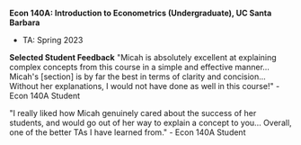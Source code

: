 **Econ 140A: Introduction to Econometrics (Undergraduate), UC Santa Barbara**
- TA: Spring 2023
  
**Selected Student Feedback**
"Micah is absolutely excellent at explaining complex concepts from this course in a simple and effective manner... Micah's [section] is by far the best in terms of clarity and concision... Without her explanations, I would not have done as well in this course!" - Econ 140A Student

"I really liked how Micah genuinely cared about the success of her students, and would go out of her way to explain a concept to you... Overall, one of the better TAs I have learned from." - Econ 140A Student







